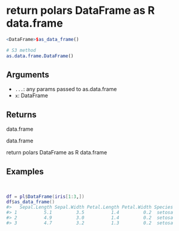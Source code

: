 # return polars DataFrame as R data.frame

```r
<DataFrame>$as_data_frame()

# S3 method
as.data.frame.DataFrame()
```

## Arguments

- `...`: any params passed to as.data.frame
- `x`: DataFrame

## Returns

data.frame

data.frame

return polars DataFrame as R data.frame

## Examples

<pre class="r-example">
  <code>
<span class='r-in'><span></span></span>
<span class='r-in'><span><span class='va'>df</span> <span class='op'>=</span> <span class='va'>pl</span><span class='op'>$</span><span class='fu'>DataFrame</span><span class='op'>(</span><span class='va'>iris</span><span class='op'>[</span><span class='fl'>1</span><span class='op'>:</span><span class='fl'>3</span>,<span class='op'>]</span><span class='op'>)</span></span></span>
<span class='r-in'><span><span class='va'>df</span><span class='op'>$</span><span class='fu'>as_data_frame</span><span class='op'>(</span><span class='op'>)</span></span></span>
<span class='r-out co'><span class='r-pr'>#&gt;</span>   Sepal.Length Sepal.Width Petal.Length Petal.Width Species</span>
<span class='r-out co'><span class='r-pr'>#&gt;</span> 1          5.1         3.5          1.4         0.2  setosa</span>
<span class='r-out co'><span class='r-pr'>#&gt;</span> 2          4.9         3.0          1.4         0.2  setosa</span>
<span class='r-out co'><span class='r-pr'>#&gt;</span> 3          4.7         3.2          1.3         0.2  setosa</span>
</code>
</pre>
